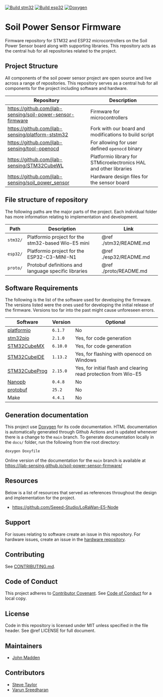 [![Build stm32](https://github.com/jlab-sensing/soil-power-sensor-firmware/actions/workflows/stm32.yaml/badge.svg)](https://github.com/jlab-sensing/soil-power-sensor-firmware/actions/workflows/stm32.yaml) [![Build esp32](https://github.com/jlab-sensing/soil-power-sensor-firmware/actions/workflows/esp32.yaml/badge.svg)](https://github.com/jlab-sensing/soil-power-sensor-firmware/actions/workflows/esp32.yaml) [![Doxygen](https://github.com/jlab-sensing/soil-power-sensor-firmware/actions/workflows/docs.yaml/badge.svg)](https://github.com/jlab-sensing/soil-power-sensor-firmware/actions/workflows/docs.yaml)

# Soil Power Sensor Firmware

Firmware repository for STM32 and ESP32 microcontrollers on the Soil Power Sensor board along with supporting libraries. This repository acts as the central hub for all repositories related to the project.

## Project Structure

All components of the soil power sensor project are open source and live across a range of repositories. This repository serves as a central hub for all components for the project including software and hardware.

| Repository | Description |
| --- | --- |
| https://github.com/jlab-sensing/soil-power-sensor-firmware | Firmware for microcontrollers |
| https://github.com/jlab-sensing/platform-ststm32 | Fork with our board and modifications to build script |
| https://github.com/jlab-sensing/tool-openocd | For allowing for user defined `openocd` binary |
| https://github.com/jlab-sensing/STM32CubeWL | Platformio library for STMicroelectronics HAL and other libraries |
| https://github.com/jlab-sensing/soil_power_sensor | Hardware design files for the sensor board |

## File structure of repository

The following paths are the major parts of the project. Each individual folder has more information relating to implementation and development.

| Path | Description | Link |
| --- | --- | --- |
| `stm32/` | Platformio project for the stm32-based Wio-E5 mini | @ref ./stm32/README.md |
| `esp32/` | Platformio project for the ESP32-C3-MINI-N1 | @ref ./esp32/README.md |
| `proto/` | Protobuf definitions and language specific libraries | @ref ./proto/README.md |

## Software Requirements

The following is the list of the software used for developing the firmware. The versions listed were the ones used for developing the initial release of the firmware. Versions too far into the past might cause unforeseen errors.

| Software | Version | Optional |
| --- | --- | --- |
| [platformio](https://platformio.org/) | `6.1.7` | No |
| [stm32pio](https://github.com/ussserrr/stm32pio) | `2.1.0` | Yes, for code generation |
| [STM32CubeMX](https://www.st.com/en/development-tools/stm32cubemx.html) | `6.10.0` | Yes, for code generation |
| [STM32CubeIDE](https://www.st.com/en/development-tools/stm32cubeide.html) | `1.13.2` | Yes, for flashing with openocd on Windows |
| [STM32CubeProg](https://www.st.com/en/development-tools/stm32cubeprog.html) | `2.15.0` | Yes, for initial flash and clearing read protection from Wio-E5 |
| [Nanopb](https://jpa.kapsi.fi/nanopb/) | `0.4.8` | No |
| [protobuf](https://protobuf.dev/) | `25.2` | No |
| Make | `4.4.1` | No |

## Generation documentation

This project use [Doxygen](https://www.doxygen.nl/) for its code documentation. HTML documentation is automatically generated through Github Actions and is updated whenever there is a change to the `main` branch. To generate documentation locally in the `docs/` folder, run the following from the root directory:

```bash
doxygen Doxyfile
```

Online version of the documentation for the `main` branch is available at https://jlab-sensing.github.io/soil-power-sensor-firmware/

## Resources

Below is a list of resources that served as references throughout the design and implementation for the project.

- https://github.com/Seeed-Studio/LoRaWan-E5-Node

## Support

For issues relating to software create an issue in this repository. For hardware issues, create an issue in the [hardware repository](https://github.com/jlab-sensing/soil_power_sensor).

## Contributing

See [CONTRIBUTING.md](./CONTRIBUTING.md).

## Code of Conduct

This project adheres to
[Contributor Covenant](https://www.contributor-covenant.org).
See [Code of Conduct](./CODE_OF_CONDUCT.md) for a local copy.

## License

Code in this repository is licensed under MIT unless specified in the file header. See @ref LICENSE for full document.

## Maintainers

- [John Madden](mailto:jtmadden@ucsc.edu)

## Contributors

- [Steve Taylor](mailto:sgtaylor@ucsc.edu)
- [Varun Sreedharan](mailto:vasreedh@ucsc.edu)
